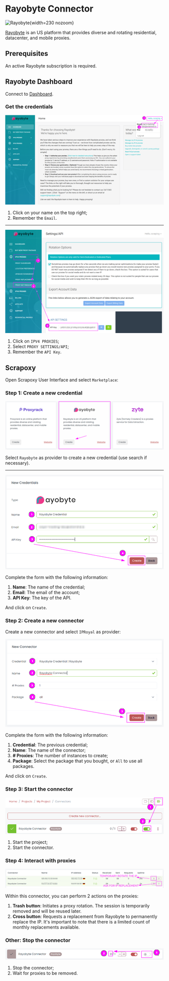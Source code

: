# Rayobyte Connector

![Rayobyte](/assets/images/rayobyte.svg){width=230 nozoom}

[Rayobyte](https://rayobyte.com) is an US platform that provides diverse and rotating residential, datacenter, and mobile proxies.


## Prerequisites

An active Rayobyte subscription is required.


## Rayobyte Dashboard

Connect to [Dashboard](https://rayobyte.com/proxy/dashboard).


### Get the credentials

![Rayobyte Email](rayobyte_email.png)

1. Click on your name on the top right;
2. Remember the `Email`.

---

![Rayobyte Key](rayobyte_key.png)

1. Click on `IPV4 PROXIES`;
2. Select `PROXY SETTINGS/API`;
3. Remember the `API Key`.


## Scrapoxy

Open Scrapoxy User Interface and select `Marketplace`:


### Step 1: Create a new credential

![Credential Select](spx_credential_select.png)

Select `Rayobyte` as provider to create a new credential (use search if necessary).


---

![Credential Form](spx_credential_create.png)

Complete the form with the following information:
1. **Name**: The name of the credential;
2. **Email**: The email of the account;
3. **API Key**: The key of the API.

And click on `Create`.


### Step 2: Create a new connector

Create a new connector and select `IPRoyal` as provider:

![Connector Create](spx_connector_create.png)

Complete the form with the following information:
1. **Credential**: The previous credential;
2. **Name**: The name of the connector;
3. **# Proxies**: The number of instances to create;
4. **Package**: Select the package that you bought, or `All` to use all packages.

And click on `Create`.


### Step 3: Start the connector

![Connector Start](spx_connector_start.png)

1. Start the project;
2. Start the connector.


### Step 4: Interact with proxies

![SPX Proxies](spx_proxies.png)

Within this connector, you can perform 2 actions on the proxies:
1. **Trash button**: Initiates a proxy rotation. The session is temporarily removed and will be reused later.
2. **Cross button**: Requests a replacement from Rayobyte to permanently replace the IP. It's important to note that there is a limited count of monthly replacements available.


### Other: Stop the connector

![Connector Stop](spx_connector_stop.png)

1. Stop the connector;
2. Wait for proxies to be removed.
